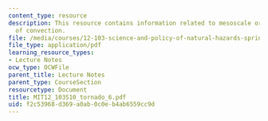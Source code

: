```yaml
---
content_type: resource
description: This resource contains information related to mesoscale organization
  of convection.
file: /media/courses/12-103-science-and-policy-of-natural-hazards-spring-2010/f2c53968d369a0ab0c0eb4ab6559cc9d_MIT12_103S10_tornado_6.pdf
file_type: application/pdf
learning_resource_types:
- Lecture Notes
ocw_type: OCWFile
parent_title: Lecture Notes
parent_type: CourseSection
resourcetype: Document
title: MIT12_103S10_tornado_6.pdf
uid: f2c53968-d369-a0ab-0c0e-b4ab6559cc9d
---
```

